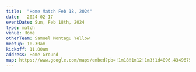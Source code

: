 ```yaml
---
title:  "Home Match Feb 18, 2024"
date:   2024-02-17
eventDate: Sun, Feb 18th, 2024
type: match 
venue: Home
otherTeam: Samuel Montagu Yellow
meetup: 10.30am
kickoff: 11.00am
address: Home Ground
map: https://www.google.com/maps/embed?pb=!1m18!1m12!1m3!1d4096.434967515835!2d0.018619900745370215!3d51.4588539779896!2m3!1f0!2f0!3f0!3m2!1i1024!2i768!4f13.1!3m3!1m2!1s0x47d8a9c3fea0b1e3%3A0xc607dff4f3a74a24!2sWeigall%20Road%20Sports%20Ground%2C%20London!5e0!3m2!1sen!2suk!4v1695512026822!5m2!1sen!2suk
---
```



